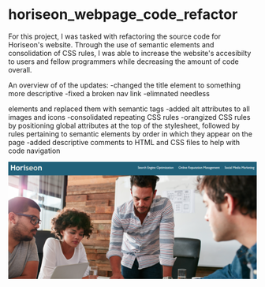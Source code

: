 # horiseon_webpage_code_refactor

For this project, I was tasked with refactoring the source code for Horiseon's website. Through the use of semantic elements and consolidation of CSS rules, I was able to increase the website's accesibilty to users and fellow programmers while decreasing the amount of code overall.

An overview of of the updates:
    -changed the title element to something more descriptive
    -fixed a broken nav link
    -elimnated needless <div> elements and replaced them with semantic tags
    -added alt attributes to all images and icons
    -consolidated repeating CSS rules
    -orangized CSS rules by positioning global attributes at the top of the stylesheet, followed by rules pertaining to semantic elements by order in which they appear on the page
    -added descriptive comments to HTML and CSS files to help with code navigation 

![Imageoutput](./assets/images/horiseon_homepage.png)




